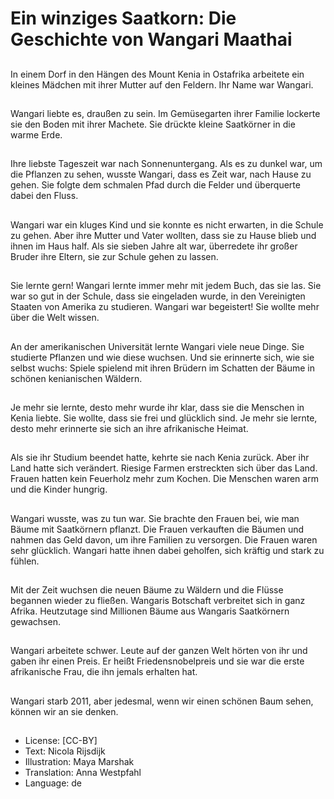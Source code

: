 # Ein winziges Saatkorn: Die Geschichte von Wangari Maathai

##
In einem Dorf in den Hängen des Mount Kenia in Ostafrika arbeitete ein kleines Mädchen mit ihrer Mutter auf den Feldern. Ihr Name war Wangari.

##
Wangari liebte es, draußen zu sein. Im Gemüsegarten ihrer Familie lockerte sie den Boden mit ihrer Machete. Sie drückte kleine Saatkörner in die warme Erde.

##
Ihre liebste Tageszeit war nach Sonnenuntergang. Als es zu dunkel war, um die Pflanzen zu sehen, wusste Wangari, dass es Zeit war, nach Hause zu gehen. Sie folgte dem schmalen Pfad durch die Felder und überquerte dabei den Fluss.

##
Wangari war ein kluges Kind und sie konnte es nicht erwarten, in die Schule zu gehen. Aber ihre Mutter und Vater wollten, dass sie zu Hause blieb und ihnen im Haus half. Als sie sieben Jahre alt war, überredete ihr großer Bruder ihre Eltern, sie zur Schule gehen zu lassen.

##
Sie lernte gern! Wangari lernte immer mehr mit jedem Buch, das sie las. Sie war so gut in der Schule, dass sie eingeladen wurde, in den Vereinigten Staaten von Amerika zu studieren. Wangari war begeistert! Sie wollte mehr über die Welt wissen.

##
An der amerikanischen Universität lernte Wangari viele neue Dinge. Sie studierte Pflanzen und wie diese wuchsen. Und sie erinnerte sich, wie sie selbst wuchs: Spiele spielend mit ihren Brüdern im Schatten der Bäume in schönen kenianischen Wäldern.

##
Je mehr sie lernte, desto mehr wurde ihr klar, dass sie die Menschen in Kenia liebte. Sie wollte, dass sie frei und glücklich sind. Je mehr sie lernte, desto mehr erinnerte sie sich an ihre afrikanische Heimat.

##
Als sie ihr Studium beendet hatte, kehrte sie nach Kenia zurück. Aber ihr Land hatte sich verändert. Riesige Farmen erstreckten sich über das Land. Frauen hatten kein Feuerholz mehr zum Kochen. Die Menschen waren arm und die Kinder hungrig.

##
Wangari wusste, was zu tun war. Sie brachte den Frauen bei, wie man Bäume mit Saatkörnern pflanzt. Die Frauen verkauften die Bäumen und nahmen das Geld davon, um ihre Familien zu versorgen. Die Frauen waren sehr glücklich. Wangari hatte ihnen dabei geholfen, sich kräftig und stark zu fühlen.

##
Mit der Zeit wuchsen die neuen Bäume zu Wäldern und die Flüsse begannen wieder zu fließen. Wangaris Botschaft verbreitet sich in ganz Afrika. Heutzutage sind Millionen Bäume aus Wangaris Saatkörnern gewachsen.

##
Wangari arbeitete schwer. Leute auf der ganzen Welt hörten von ihr und gaben ihr einen Preis. Er heißt Friedensnobelpreis und sie war die erste afrikanische Frau, die ihn jemals erhalten hat.

##
Wangari starb 2011, aber jedesmal, wenn wir einen schönen Baum sehen, können wir an sie denken.

##
* License: [CC-BY]
* Text: Nicola Rijsdijk
* Illustration: Maya Marshak
* Translation: Anna Westpfahl
* Language: de
